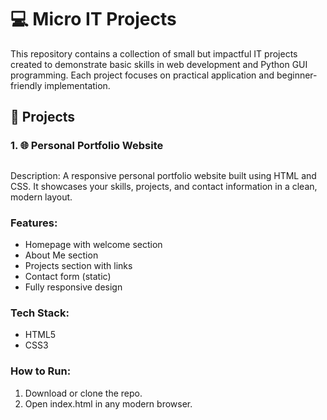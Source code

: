 # 💻 Micro IT Projects 

This repository contains a collection of small but impactful IT projects created to demonstrate basic skills in web development and Python GUI programming. Each project focuses on practical application and beginner-friendly implementation.

## 📁 Projects
### 1. 🌐 Personal Portfolio Website
## 
Description:
A responsive personal portfolio website built using HTML and CSS. It showcases your skills, projects, and contact information in a clean, modern layout.

### Features:

- Homepage with welcome section
- About Me section
- Projects section with links
- Contact form (static)
- Fully responsive design

### Tech Stack:

- HTML5
- CSS3

### How to Run:

1. Download or clone the repo.
2. Open index.html in any modern browser.


## 
## 2. 🔐 Strong Password Generator & Manager (Python GUI)

### Description:
A GUI application built using Tkinter that allows users to generate strong, random passwords and store them securely in a local file.

### Features:

- Generates strong random passwords
- Option to copy password to clipboard
- Stores account name, email, and password locally (CSV/JSON format)
- Basic GUI with Tkinter

### Tech Stack:

- Python 3
- Tkinter (built-in GUI library)
- random, string, and json or csv modules

### How to Run:

- Make sure Python 3 is installed.
- Install required modules if necessary (usually none).
- Run the script:

   ```bash
   python password-generator.py

## 🛠 Future Enhancements
- Add JavaScript to portfolio for interactivity
- Encrypt saved passwords in the password manager
- Add search or delete feature in password manager

